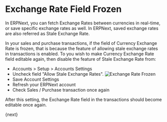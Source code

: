 <!-- add-breadcrumbs -->
# Exchange Rate Field Frozen

In ERPNext, you can fetch Exchange Rates between currencies in real-time, or save specific exchange rates as well. In ERPNext, saved exchange rates are also referred as Stale Exchange Rate.

In your sales and purchase transactions, if the field of Currency Exchange Rate is frozen, that is because the feature of allowing stale exchange rates in transactions is enabled. To you wish to make Currency Exchange Rate field editable again, then disable the feature of Stale Exchange Rate from:

* Accounts > Setup > Accounts Settings
* Uncheck field "Allow Stale Exchange Rates".
    <img class="screenshot" alt="Exchange Rate Frozen" src="{{docs_base_url}}/v13/assets/img/accounts/exchange-rate-frozen.png">
* Save Account Settings
* Refresh your ERPNext account
* Check Sales / Purchase transaction once again

After this setting, the Exchange Rate field in the transactions should become editable once again.

{next}

